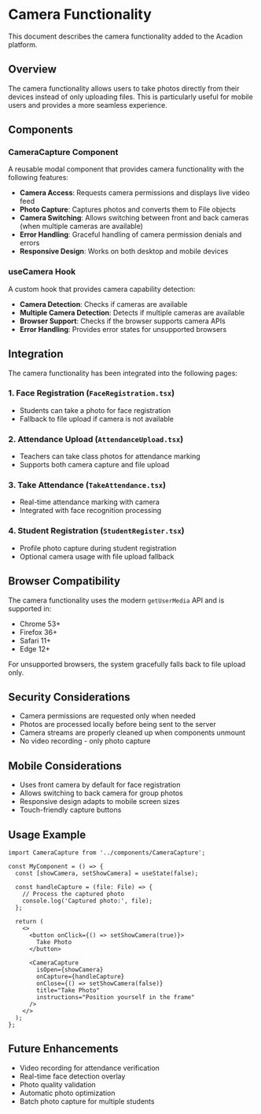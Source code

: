 # Camera Functionality

This document describes the camera functionality added to the Acadion platform.

## Overview

The camera functionality allows users to take photos directly from their devices instead of only uploading files. This is particularly useful for mobile users and provides a more seamless experience.

## Components

### CameraCapture Component

A reusable modal component that provides camera functionality with the following features:

- **Camera Access**: Requests camera permissions and displays live video feed
- **Photo Capture**: Captures photos and converts them to File objects
- **Camera Switching**: Allows switching between front and back cameras (when multiple cameras are available)
- **Error Handling**: Graceful handling of camera permission denials and errors
- **Responsive Design**: Works on both desktop and mobile devices

### useCamera Hook

A custom hook that provides camera capability detection:

- **Camera Detection**: Checks if cameras are available
- **Multiple Camera Detection**: Detects if multiple cameras are available
- **Browser Support**: Checks if the browser supports camera APIs
- **Error Handling**: Provides error states for unsupported browsers

## Integration

The camera functionality has been integrated into the following pages:

### 1. Face Registration (`FaceRegistration.tsx`)
- Students can take a photo for face registration
- Fallback to file upload if camera is not available

### 2. Attendance Upload (`AttendanceUpload.tsx`)
- Teachers can take class photos for attendance marking
- Supports both camera capture and file upload

### 3. Take Attendance (`TakeAttendance.tsx`)
- Real-time attendance marking with camera
- Integrated with face recognition processing

### 4. Student Registration (`StudentRegister.tsx`)
- Profile photo capture during student registration
- Optional camera usage with file upload fallback

## Browser Compatibility

The camera functionality uses the modern `getUserMedia` API and is supported in:

- Chrome 53+
- Firefox 36+
- Safari 11+
- Edge 12+

For unsupported browsers, the system gracefully falls back to file upload only.

## Security Considerations

- Camera permissions are requested only when needed
- Photos are processed locally before being sent to the server
- Camera streams are properly cleaned up when components unmount
- No video recording - only photo capture

## Mobile Considerations

- Uses front camera by default for face registration
- Allows switching to back camera for group photos
- Responsive design adapts to mobile screen sizes
- Touch-friendly capture buttons

## Usage Example

```tsx
import CameraCapture from '../components/CameraCapture';

const MyComponent = () => {
  const [showCamera, setShowCamera] = useState(false);
  
  const handleCapture = (file: File) => {
    // Process the captured photo
    console.log('Captured photo:', file);
  };

  return (
    <>
      <button onClick={() => setShowCamera(true)}>
        Take Photo
      </button>
      
      <CameraCapture
        isOpen={showCamera}
        onCapture={handleCapture}
        onClose={() => setShowCamera(false)}
        title="Take Photo"
        instructions="Position yourself in the frame"
      />
    </>
  );
};
```

## Future Enhancements

- Video recording for attendance verification
- Real-time face detection overlay
- Photo quality validation
- Automatic photo optimization
- Batch photo capture for multiple students
